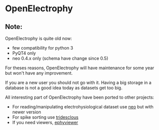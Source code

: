 # OpenElectrophy

## Note:
OpenElectrophy is quite old now:
  * few compatibility for python 3
  * PyQT4 only
  * neo 0.4.x only (schema have change since 0.5)

For theses reasons, OpenElectrophy will have maintenance for some year
but won't have any improvement.

If you are a new user you should not go with it.
Having a big storage in a database is not a good idea today as datasets get too big.

All interesting part of OpenElectrophy have been ported to other projects:
  * For reading/manipulating electrohysiological dataset use [neo](https://github.com/NeuralEnsemble/python-neo) but with newer version
  * For spike sorting use [tridesclous](https://github.com/tridesclous/tridesclous)
  * If you need viewers, [ephyviewer](https://github.com/NeuralEnsemble/ephyviewer)


